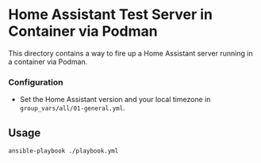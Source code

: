 # Home Assistant Test Server in Container via Podman

This directory contains a way to fire up a Home Assistant server running in a container via Podman.


### Configuration

- Set the Home Assistant version and your local timezone in `group_vars/all/01-general.yml`.

## Usage

```shell
ansible-playbook ./playbook.yml
```
